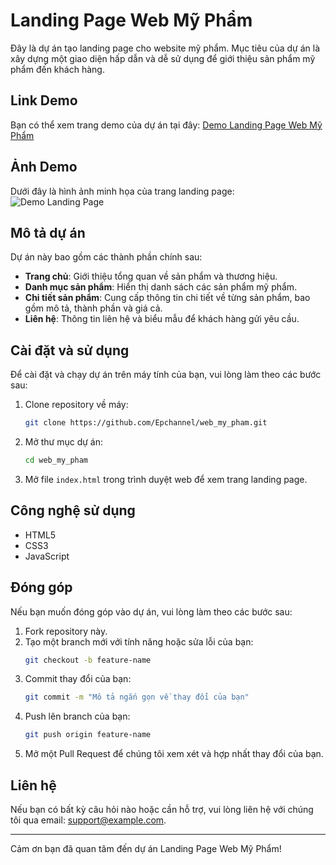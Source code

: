 # Landing Page Web Mỹ Phẩm

Đây là dự án tạo landing page cho website mỹ phẩm. Mục tiêu của dự án là xây dựng một giao diện hấp dẫn và dễ sử dụng để giới thiệu sản phẩm mỹ phẩm đến khách hàng.

## Link Demo

Bạn có thể xem trang demo của dự án tại đây:
[Demo Landing Page Web Mỹ Phẩm](https://epchannel.github.io/web_my_pham)

## Ảnh Demo

Dưới đây là hình ảnh minh họa của trang landing page:
![Demo Landing Page](https://github.com/Epchannel/web_my_pham/blob/main/Landing_page_Web_My_Pham.png)

## Mô tả dự án

Dự án này bao gồm các thành phần chính sau:
- **Trang chủ**: Giới thiệu tổng quan về sản phẩm và thương hiệu.
- **Danh mục sản phẩm**: Hiển thị danh sách các sản phẩm mỹ phẩm.
- **Chi tiết sản phẩm**: Cung cấp thông tin chi tiết về từng sản phẩm, bao gồm mô tả, thành phần và giá cả.
- **Liên hệ**: Thông tin liên hệ và biểu mẫu để khách hàng gửi yêu cầu.

## Cài đặt và sử dụng

Để cài đặt và chạy dự án trên máy tính của bạn, vui lòng làm theo các bước sau:

1. Clone repository về máy:
    ```sh
    git clone https://github.com/Epchannel/web_my_pham.git
    ```

2. Mở thư mục dự án:
    ```sh
    cd web_my_pham
    ```

3. Mở file `index.html` trong trình duyệt web để xem trang landing page.

## Công nghệ sử dụng

- HTML5
- CSS3
- JavaScript

## Đóng góp

Nếu bạn muốn đóng góp vào dự án, vui lòng làm theo các bước sau:

1. Fork repository này.
2. Tạo một branch mới với tính năng hoặc sửa lỗi của bạn:
    ```sh
    git checkout -b feature-name
    ```
3. Commit thay đổi của bạn:
    ```sh
    git commit -m "Mô tả ngắn gọn về thay đổi của bạn"
    ```
4. Push lên branch của bạn:
    ```sh
    git push origin feature-name
    ```
5. Mở một Pull Request để chúng tôi xem xét và hợp nhất thay đổi của bạn.

## Liên hệ

Nếu bạn có bất kỳ câu hỏi nào hoặc cần hỗ trợ, vui lòng liên hệ với chúng tôi qua email: support@example.com.

---

Cảm ơn bạn đã quan tâm đến dự án Landing Page Web Mỹ Phẩm!
